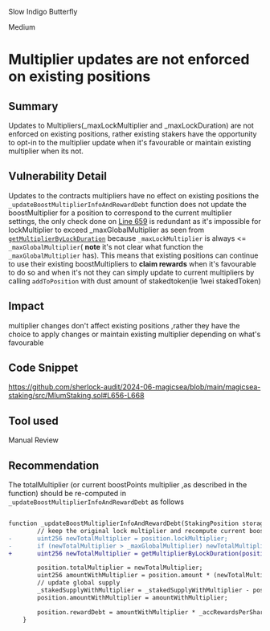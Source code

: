 Slow Indigo Butterfly

Medium

# Multiplier updates are not enforced on existing positions

## Summary

Updates to Multipliers(_maxLockMultiplier and _maxLockDuration) are not enforced on existing positions, rather existing stakers have the opportunity to opt-in to the multiplier update when it's favourable or maintain existing multiplier when its not.

## Vulnerability Detail

Updates to the contracts multipliers have no effect on existing positions the `_updateBoostMultiplierInfoAndRewardDebt` function does not update the boostMultiplier for a position to correspond to the current multiplier settings, the only check done on [Line 659](https://github.com/sherlock-audit/2024-06-magicsea/blob/main/magicsea-staking/src/MlumStaking.sol#L659-L659) is redundant as it's impossible for lockMultiplier to exceed _maxGlobalMultiplier as seen from [`getMultiplierByLockDuration`](https://github.com/sherlock-audit/2024-06-magicsea/blob/main/magicsea-staking/src/MlumStaking.sol#L217-L227) because `_maxLockMultiplier` is always <= `_maxGlobalMultiplier`( **note** it's not clear what function the `_maxGlobalMultiplier` has). This means that existing positions can continue to use their existing boostMultipliers to **claim rewards** when it's favourable to do so and when it's not they can simply update to current multipliers by calling `addToPosition` with dust amount of stakedtoken(ie 1wei stakedToken)

## Impact

multiplier changes don't affect existing positions ,rather they have the choice to apply changes or maintain existing multiplier depending on what's favourable

## Code Snippet

https://github.com/sherlock-audit/2024-06-magicsea/blob/main/magicsea-staking/src/MlumStaking.sol#L656-L668

## Tool used

Manual Review

## Recommendation

The totalMultiplier (or current boostPoints multiplier ,as described in the function) should be re-computed in `_updateBoostMultiplierInfoAndRewardDebt` as follows

```diff

function _updateBoostMultiplierInfoAndRewardDebt(StakingPosition storage position) internal {
        // keep the original lock multiplier and recompute current boostPoints multiplier
-       uint256 newTotalMultiplier = position.lockMultiplier;
-       if (newTotalMultiplier > _maxGlobalMultiplier) newTotalMultiplier = _maxGlobalMultiplier;
+       uint256 newTotalMultiplier = getMultiplierByLockDuration(position.initialLockDuration);

        position.totalMultiplier = newTotalMultiplier;
        uint256 amountWithMultiplier = position.amount * (newTotalMultiplier + 1e4) / 1e4;
        // update global supply
        _stakedSupplyWithMultiplier = _stakedSupplyWithMultiplier - position.amountWithMultiplier + amountWithMultiplier;
        position.amountWithMultiplier = amountWithMultiplier;

        position.rewardDebt = amountWithMultiplier * _accRewardsPerShare / PRECISION_FACTOR;
    }

```


